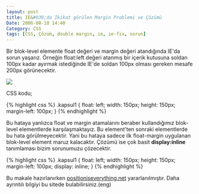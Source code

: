 ```yaml
---
layout: post
title: IE&#039;da İkikat görülen Margin Problemi ve Çözümü
Date: 2006-08-10 14:40
Category: CSS
tags: [CSS, Çözüm, double margin, ie, ie-fix, sorun]
---
```


Bir blok-level elemente float değeri ve margin değeri atandığında IE'da
sorun yaşarız. Örneğin float:left değeri atanmış bir içerik kutusuna
soldan 100px kadar ayırmak istediğinde IE'de soldan 100px olması gereken
mesafe 200px görünecektir.

![][100]

CSS kodu;

{% highlight css %}
.kapsul1 {
  float: left;
  width: 150px;
  height: 150px;
  margin-left: 100px;
}
{% endhighlight %}

Bu hataya yanlızca float ve margin atamalarını beraber kullandığımız blok-level
elementlerde karşılaşmaktayız. Bu element'ten sonraki elementlerde bu
hata görülmeyecektir. Yani bu hataya sadece ilk float-margin uygulanan
blok-level element maruz kalacaktır. Çözümü ise çok basit
**display:inline** tanımlaması bizim sorunumuzu çözecektir.


{% highlight css %}
.kapsul1 {
  float: left;
  width: 150px;
  height: 150px;
  margin-left: 100px;
  display: inline;
}
{% endhighlight %}

Bu makale hazırlanırken [positioniseverything.net][] yararlanılmıştır. Daha
ayrıntılı bilgiyi bu sitede bulabilirsiniz.(eng)

  [100]: /images/ikikat_margin.gif
  [positioniseverything.net]: http://www.positioniseverything.net/explorer/doubled-margin.html
